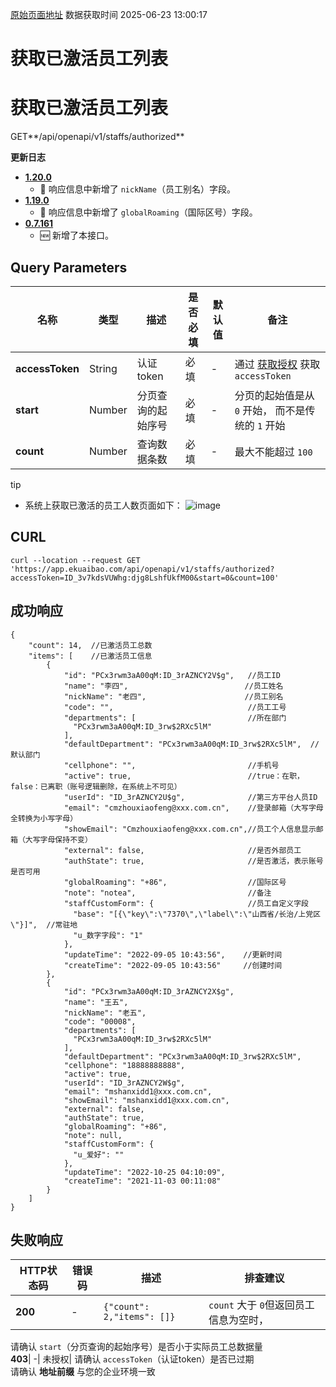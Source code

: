 [原始页面地址](https://docs.ekuaibao.com/docs/open-api/corporation/get-all-auth-staffs)
数据获取时间 2025-06-23 13:00:17

# 获取已激活员工列表

# 获取已激活员工列表  
  
GET**/api/openapi/v1/staffs/authorized**

**更新日志**

  * [**1.20.0**](/updateLog/update-log#1200)
    * 🐞 响应信息中新增了 `nickName`（员工别名）字段。
  * [**1.19.0**](/updateLog/update-log#1190)
    * 🐞 响应信息中新增了 `globalRoaming`（国际区号）字段。
  * [**0.7.161**](/updateLog/update-log#07161)
    * 🆕 新增了本接口。



## Query Parameters​

名称| 类型| 描述| 是否必填| 默认值| 备注  
---|---|---|---|---|---  
**accessToken**|  String| 认证token| 必填| -| 通过 [获取授权](/docs/open-api/getting-started/auth) 获取 `accessToken`  
**start**|  Number| 分页查询的起始序号| 必填| -| 分页的起始值是从 `0` 开始， 而不是传统的 `1` 开始  
**count**|  Number| 查询数据条数| 必填| -| 最大不能超过 `100`  
  
tip

  * 系统上获取已激活的员工人数页面如下： ![image](/assets/images/获取激活员工人数-edcc1d98bd1ad1cc16da1839ec2f6b3b.png)



## CURL​
    
    
    curl --location --request GET 'https://app.ekuaibao.com/api/openapi/v1/staffs/authorized?accessToken=ID_3v7kdsVUWhg:djg8LshfUkfM00&start=0&count=100'  
    

## 成功响应​
    
    
    {  
        "count": 14,  //已激活员工总数  
        "items": [    //已激活员工信息  
            {  
                "id": "PCx3rwm3aA00qM:ID_3rAZNCY2V$g",   //员工ID  
                "name": "李四",                          //员工姓名  
                "nickName": "老四",                      //员工别名  
                "code": "",                              //员工工号  
                "departments": [                         //所在部门  
                  "PCx3rwm3aA00qM:ID_3rw$2RXc5lM"  
                ],  
                "defaultDepartment": "PCx3rwm3aA00qM:ID_3rw$2RXc5lM",  //默认部门  
                "cellphone": "",                         //手机号  
                "active": true,                          //true：在职，false：已离职（账号逻辑删除，在系统上不可见）  
                "userId": "ID_3rAZNCY2U$g",              //第三方平台人员ID  
                "email": "cmzhouxiaofeng@xxx.com.cn",    //登录邮箱（大写字母全转换为小写字母）  
                "showEmail": "Cmzhouxiaofeng@xxx.com.cn",//员工个人信息显示邮箱（大写字母保持不变）  
                "external": false,                       //是否外部员工  
                "authState": true,                       //是否激活，表示账号是否可用  
                "globalRoaming": "+86",                  //国际区号  
                "note": "notea",                         //备注  
                "staffCustomForm": {                     //员工自定义字段  
                  "base": "[{\"key\":\"7370\",\"label\":\"山西省/长治/上党区\"}]",  //常驻地  
                  "u_数字字段": "1"  
                },  
                "updateTime": "2022-09-05 10:43:56",    //更新时间  
                "createTime": "2022-09-05 10:43:56"     //创建时间  
            },  
            {  
                "id": "PCx3rwm3aA00qM:ID_3rAZNCY2X$g",  
                "name": "王五",  
                "nickName": "老五",  
                "code": "00008",  
                "departments": [  
                  "PCx3rwm3aA00qM:ID_3rw$2RXc5lM"  
                ],  
                "defaultDepartment": "PCx3rwm3aA00qM:ID_3rw$2RXc5lM",  
                "cellphone": "18888888888",  
                "active": true,  
                "userId": "ID_3rAZNCY2W$g",  
                "email": "mshanxidd1@xxx.com.cn",  
                "showEmail": "mshanxidd1@xxx.com.cn",  
                "external": false,  
                "authState": true,  
                "globalRoaming": "+86",     
                "note": null,  
                "staffCustomForm": {  
                  "u_爱好": ""  
                },  
                "updateTime": "2022-10-25 04:10:09",  
                "createTime": "2021-11-03 00:11:08"  
            }  
        ]  
    }  
    

## 失败响应​

HTTP状态码| 错误码| 描述| 排查建议  
---|---|---|---  
**200**|  -| `{"count": 2,"items": []}`| `count` 大于 `0`但返回员工信息为空时，  
请确认 `start`（分页查询的起始序号）是否小于实际员工总数据量  
**403**|  -| 未授权| 请确认 `accessToken`（认证token）是否已过期  
请确认 **地址前缀** 与您的企业环境一致
